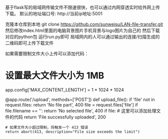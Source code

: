 基于flask写的局域网传输文件不限速很快，也可以通过内网穿透实时给外网上传下载。
默认的地址端口号: http://当前ip地址:5001

克隆本仓库到本地
git clone https://github.com/sunweisu/LAN-file-transfer.git
然后修改index.html里面的电脑背景图片手机背景与logo图片为自己的
然后下载对应的python包
运行run.py即可
局域网内的人可以通过输出的连接/扫描生成的二维码即可上传下载文件

如果需要限制文件大小上传可以添加代码：

# 设置最大文件大小为 1MB
app.config['MAX_CONTENT_LENGTH'] = 1 * 1024 * 1024

@app.route('/upload', methods=['POST'])
def upload_file():
    if 'file' not in request.files:
        return 'No file part', 400
    file = request.files['file']
    if file.filename == '':
        return 'No selected file', 400
    if file:
        # 这里可以添加处理文件的代码
        return 'File successfully uploaded', 200

    # 如果文件大小超过限制，将触发一个 413 错误
    return abort(413, description="File size exceeds the limit")
